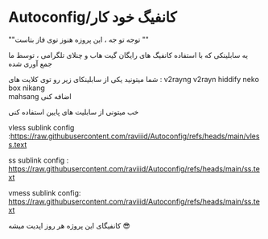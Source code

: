 # Autoconfig/کانفیگ خود کار

""توجه تو جه ، این پروزه هنوز توی فاز بتاست ""

یه سابلینکی که با استفاده کانفیگ های رایگان گیت هاب و چنلای تلگرامی ، توسط ما جمع آوری شده 

شما میتونید یکی از سابلینکای زیر رو توی کلایت های : 
v2rayng 
v2rayn
hiddify
neko box 
nikang  
mahsang 
اضافه کنی


خب میتونی از سابلیت های  پایین استفاده کنی

vless sublink config :https://raw.githubusercontent.com/raviiid/Autoconfig/refs/heads/main/vless.text

ss sublink config : https://raw.githubusercontent.com/raviiid/Autoconfig/refs/heads/main/ss.text

vmess sublink config: https://raw.githubusercontent.com/raviiid/Autoconfig/refs/heads/main/ss.text


کانفیگای این پروژه هر روز اپدیت میشه 😎






